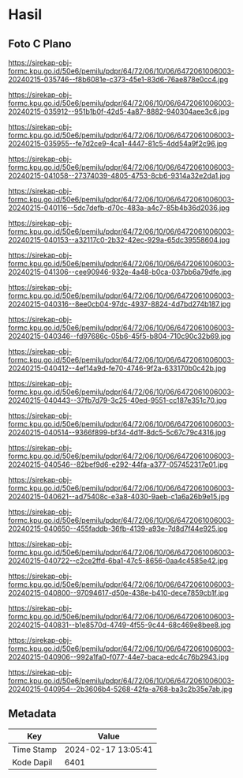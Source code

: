 # Hasil

## Foto C Plano

https://sirekap-obj-formc.kpu.go.id/50e6/pemilu/pdpr/64/72/06/10/06/6472061006003-20240215-035746--f8b6081e-c373-45e1-83d6-76ae878e0cc4.jpg

https://sirekap-obj-formc.kpu.go.id/50e6/pemilu/pdpr/64/72/06/10/06/6472061006003-20240215-035912--951b1b0f-42d5-4a87-8882-940304aee3c6.jpg

https://sirekap-obj-formc.kpu.go.id/50e6/pemilu/pdpr/64/72/06/10/06/6472061006003-20240215-035955--fe7d2ce9-4ca1-4447-81c5-4dd54a9f2c96.jpg

https://sirekap-obj-formc.kpu.go.id/50e6/pemilu/pdpr/64/72/06/10/06/6472061006003-20240215-041058--27374039-4805-4753-8cb6-9314a32e2da1.jpg

https://sirekap-obj-formc.kpu.go.id/50e6/pemilu/pdpr/64/72/06/10/06/6472061006003-20240215-040116--5dc7defb-d70c-483a-a4c7-85b4b36d2036.jpg

https://sirekap-obj-formc.kpu.go.id/50e6/pemilu/pdpr/64/72/06/10/06/6472061006003-20240215-040153--a32117c0-2b32-42ec-929a-65dc39558604.jpg

https://sirekap-obj-formc.kpu.go.id/50e6/pemilu/pdpr/64/72/06/10/06/6472061006003-20240215-041306--cee90946-932e-4a48-b0ca-037bb6a79dfe.jpg

https://sirekap-obj-formc.kpu.go.id/50e6/pemilu/pdpr/64/72/06/10/06/6472061006003-20240215-040316--8ee0cb04-97dc-4937-8824-4d7bd274b187.jpg

https://sirekap-obj-formc.kpu.go.id/50e6/pemilu/pdpr/64/72/06/10/06/6472061006003-20240215-040346--fd97686c-05b6-45f5-b804-710c90c32b69.jpg

https://sirekap-obj-formc.kpu.go.id/50e6/pemilu/pdpr/64/72/06/10/06/6472061006003-20240215-040412--4ef14a9d-fe70-4746-9f2a-633170b0c42b.jpg

https://sirekap-obj-formc.kpu.go.id/50e6/pemilu/pdpr/64/72/06/10/06/6472061006003-20240215-040443--37fb7d79-3c25-40ed-9551-cc187e351c70.jpg

https://sirekap-obj-formc.kpu.go.id/50e6/pemilu/pdpr/64/72/06/10/06/6472061006003-20240215-040514--9366f899-bf34-4d1f-8dc5-5c67c79c4316.jpg

https://sirekap-obj-formc.kpu.go.id/50e6/pemilu/pdpr/64/72/06/10/06/6472061006003-20240215-040546--82bef9d6-e292-44fa-a377-057452317e01.jpg

https://sirekap-obj-formc.kpu.go.id/50e6/pemilu/pdpr/64/72/06/10/06/6472061006003-20240215-040621--ad75408c-e3a8-4030-9aeb-c1a6a26b9e15.jpg

https://sirekap-obj-formc.kpu.go.id/50e6/pemilu/pdpr/64/72/06/10/06/6472061006003-20240215-040650--455faddb-36fb-4139-a93e-7d8d7f44e925.jpg

https://sirekap-obj-formc.kpu.go.id/50e6/pemilu/pdpr/64/72/06/10/06/6472061006003-20240215-040722--c2ce2ffd-6ba1-47c5-8656-0aa4c4585e42.jpg

https://sirekap-obj-formc.kpu.go.id/50e6/pemilu/pdpr/64/72/06/10/06/6472061006003-20240215-040800--97094617-d50e-438e-b410-dece7859cb1f.jpg

https://sirekap-obj-formc.kpu.go.id/50e6/pemilu/pdpr/64/72/06/10/06/6472061006003-20240215-040831--b1e8570d-4749-4f55-9c44-68c469e8bee8.jpg

https://sirekap-obj-formc.kpu.go.id/50e6/pemilu/pdpr/64/72/06/10/06/6472061006003-20240215-040906--992a1fa0-f077-44e7-baca-edc4c76b2943.jpg

https://sirekap-obj-formc.kpu.go.id/50e6/pemilu/pdpr/64/72/06/10/06/6472061006003-20240215-040954--2b3606b4-5268-42fa-a768-ba3c2b35e7ab.jpg


## Metadata

| Key        | Value               |
| ---------- | ------------------- |
| Time Stamp | 2024-02-17 13:05:41 |
| Kode Dapil | 6401                |




